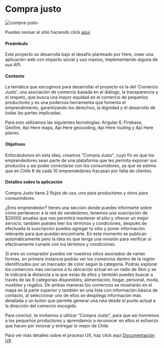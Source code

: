 # Compra justo
![compra-justo-](https://user-images.githubusercontent.com/38702172/47121236-4f04e800-d248-11e8-94d2-067e9f72a2bc.jpg)

Puedes revisar el sitio haciendo click [aquí](https://here-hackaton.firebaseapp.com)

#### Preámbulo

Este proyecto se desarrolla bajo el desafío planteado por Here, crear una aplicación web con impacto social y uso masivo, implementando alguna de sus API.


#### Contexto

La temática que escogimos para desarrollar el proyecto es la del ‘Comercio Justo’, una asociación de comercio basada en el diálogo, la transparencia y el respeto, que busca una mayor equidad en el comercio de pequeños productores y es una poderosa herramienta que fomenta el emprendimiento, garantizando los derechos, la dignidad y el desarrollo de todas las partes implicadas.

Para esto utilizamos las siguientes tecnologías: Angular 6, Firebase, Geofire, Api Here maps, Api Here geocoding, Api Here routing y Api Here places.


#### Objetivos

Enfocándonos en esta idea, creamos "Compra Justo", cuyo fin es que los emprendedores sean parte de una plataforma que les permita exponer sus productos y así poder conectarse con los consumidores, ya que se estima que en Chile 8 de cada 10 emprendedores fracasan por falta de clientes.

#### Detalles sobre la aplicación

Compra Justo tiene 2 flujos de uso, uno para productores y otros para consumidores. 

¿Eres emprendedor? tienes una sección donde puedes informarte sobre cómo pertenecer a la red de vendedores, tenemos una suscripción de $20000 anuales que nos permitirá mantener el sitio y ofrecer un mejor servicio, también puedes leer los términos y condiciones, después de efectuada la suscripción puedes agregar tu sitio y poner información relevante para que puedan encontrarte. En este momento se publican automáticamente pero la idea es que tenga una revisión para verificar si efectivamente cumple con los términos y condiciones.

Si eres un comprador puedes ver nuestros sitios asociados de varias formas, en primera instancia podrás ver los comercios dentro de la región identificados por un marcador de color según la categoría. Podrás explorar los comercios más cercanos a tu ubicación actual en un radio de 5km y se te indicará la distancia a la que estás de ellos y también puedes buscar a través de las 6 categorías disponibles; alimentación, hogar, personal, moda, muebles y regalos. De ambas maneras los comercios se mostrarán en el mapa en la parte superior y también en una lista con información básica de contacto, al seleccionar uno de ellos se despliega información más detallada y un botón que permite generar una ruta desde el punto actual a la dirección del comercio escogido. 


Para concluir, te invitamos a utilizar "Compra Justo", para que así honremos a los pequeños productores y aprendamos a reconocer en ellos el esfuerzo que hacen por innovar y entregar lo mejor de Chile.



Para ver más detalles sobre el proceso UX, haz click aqui [Documentación UX](https://docs.google.com/document/d/1174Nc4Eo73vtY-XfYcR0yWoQByjCU9LSjilSw-mreLo/edit?usp=sharing)

